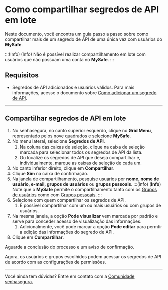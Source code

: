 # Como compartilhar segredos de API em lote

Neste documento, você encontra um guia passo a passo sobre como compartilhar mais de um segredo de API de uma única vez com usuários do **MySafe**.

:::(Info) (Info)
Não é possível realizar compartilhamento em lote com usuários que não possuam uma conta no **MySafe**.
:::

## Requisitos

* Segredos de API adicionados e usuários válidos. Para mais informações, acesse o documento sobre [Como adicionar um segredo de API](/v3-33/docs/pt/mysafe-api-secret-add).
* * *

## Compartilhar segredos de API em lote

1. No senhasegura, no canto superior esquerdo, clique no **Grid Menu**, representado pelos nove quadrados e selecione **MySafe**.
2. No menu lateral, selecione **Segredos de API**.
    1. Na coluna das caixas de seleção, clique na caixa de seleção marcada para selecionar todos os segredos de API da lista.
    2. Ou localize os segredos de API que deseja compartilhar e, individualmente, marque as caixas de seleção de cada um.
5. No canto inferior direito, clique em **Compartilhar**.
7. Clique **Sim** na caixa de confirmação.
8. Na janela de compartilhamento, pesquise usuários por **nome, nome de usuário, e-mail, grupos de usuários** ou **grupos pessoais**.
    :::(info) (**Info**)
    Note que o **MySafe** permite o compartilhamento tanto com os [Grupos de usuários](/v3-33/docs/pt/administration-user-groups) como com [Grupos pessoais](/v3-33/docs/pt/mysafe-private-group).
    :::
9. Selecione com quem compartilhar os segredos de API.
    1. É possível compartilhar com um ou mais usuários ou com grupos de usuários.
10. Na mesma janela, a opção **Pode visualizar** vem marcada por padrão e serve para conceder acesso de visualização das informações.
    1. Adicionalmente, você pode marcar a opção **Pode editar** para permtir a edição das informações do segredo de API. 
11. Clique em **Compartilhar**.

Aguarde a conclusão do processo e um aviso de confirmação.

Agora, os usuários e grupos escolhidos podem acessar os segredos de API de acordo com as configurações de permissões. 

***



Você ainda tem dúvidas? Entre em contato com a [Comunidade senhasegura.](https://community.senhasegura.io/)
